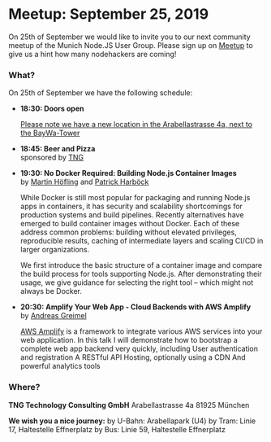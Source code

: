 # Meetup: September 25, 2019

On 25th of September we would like to invite you to our next community meetup of the Munich Node.JS User Group. 
Please sign up on [Meetup](https://www.meetup.com/Munich-Node-js-User-Group/events/264927707) to give us a hint how many nodehackers are coming!

### What?

On 25th of September we have the following schedule:


*   **18:30: Doors open**  

    [Please note we have a new location in the Arabellastrasse 4a, next to the BayWa-Tower](https://www.tngtech.com/kontakt-und-impressum.html)
    
*   **18:45: Beer and Pizza**  
    sponsored by [TNG](https://www.tngtech.com/en.html)

*   **19:30: No Docker Required: Building Node.js Container Images**  
    by [Martin H&ouml;fling](/speakers.html#martinh) and [Patrick Harb&ouml;ck](/speakers.html#patrickh)

    While Docker is still most popular for packaging and running Node.js
    apps in containers, it has security and scalability shortcomings for
    production systems and build pipelines. Recently alternatives have
    emerged to build container images without Docker. Each of these address
    common problems: building without elevated privileges, reproducible
    results, caching of intermediate layers and scaling CI/CD in larger
    organizations.
    
    We first introduce the basic structure of a container image and compare
    the build process for tools supporting Node.js. After demonstrating
    their usage, we give guidance for selecting the right tool – which might
    not always be Docker.

*   **20:30: Amplify Your Web App - Cloud Backends with AWS Amplify**  
    by [Andreas Greimel](/speakers.html#andreasg)

    [AWS Amplify](https://aws-amplify.github.io/) is a framework to integrate
    various AWS services into your web application.  In this talk I will
    demonstrate how to bootstrap a complete web app backend very quickly, including
    User authentication and registration A RESTful API Hosting, optionally using a
    CDN And powerful analytics tools

### Where?

**TNG Technology Consulting GmbH**
    Arabellastrasse 4a
    81925 München

**We wish you a nice journey:**
    by U-Bahn: Arabellapark (U4)
    by Tram: Linie 17, Haltestelle Effnerplatz
    by Bus: Linie 59, Haltestelle Effnerplatz
